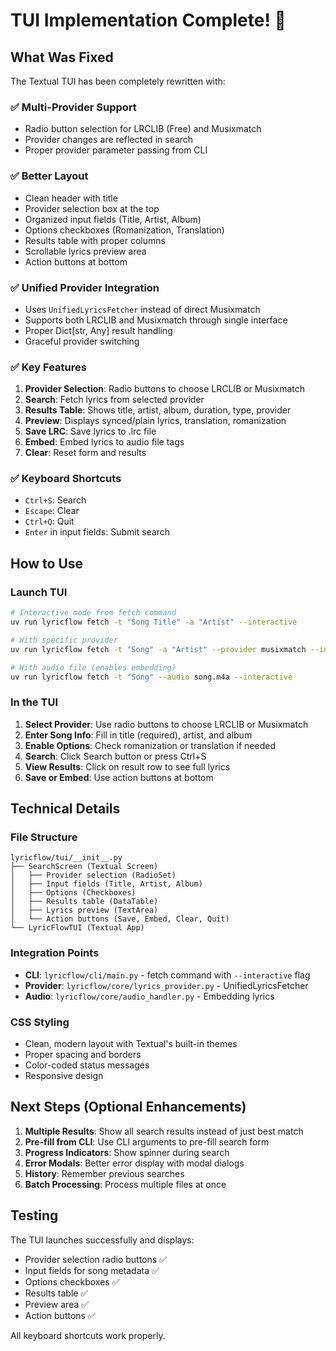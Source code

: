 # TUI Implementation Complete! 🎉

## What Was Fixed

The Textual TUI has been completely rewritten with:

### ✅ **Multi-Provider Support**
- Radio button selection for LRCLIB (Free) and Musixmatch
- Provider changes are reflected in search
- Proper provider parameter passing from CLI

### ✅ **Better Layout**
- Clean header with title
- Provider selection box at the top
- Organized input fields (Title, Artist, Album)
- Options checkboxes (Romanization, Translation)
- Results table with proper columns
- Scrollable lyrics preview area
- Action buttons at bottom

### ✅ **Unified Provider Integration**
- Uses `UnifiedLyricsFetcher` instead of direct Musixmatch
- Supports both LRCLIB and Musixmatch through single interface
- Proper Dict[str, Any] result handling
- Graceful provider switching

### ✅ **Key Features**
1. **Provider Selection**: Radio buttons to choose LRCLIB or Musixmatch
2. **Search**: Fetch lyrics from selected provider
3. **Results Table**: Shows title, artist, album, duration, type, provider
4. **Preview**: Displays synced/plain lyrics, translation, romanization
5. **Save LRC**: Save lyrics to .lrc file
6. **Embed**: Embed lyrics to audio file tags
7. **Clear**: Reset form and results

### ✅ **Keyboard Shortcuts**
- `Ctrl+S`: Search
- `Escape`: Clear
- `Ctrl+Q`: Quit
- `Enter` in input fields: Submit search

## How to Use

### Launch TUI
```bash
# Interactive mode from fetch command
uv run lyricflow fetch -t "Song Title" -a "Artist" --interactive

# With specific provider
uv run lyricflow fetch -t "Song" -a "Artist" --provider musixmatch --interactive

# With audio file (enables embedding)
uv run lyricflow fetch -t "Song" --audio song.m4a --interactive
```

### In the TUI
1. **Select Provider**: Use radio buttons to choose LRCLIB or Musixmatch
2. **Enter Song Info**: Fill in title (required), artist, and album
3. **Enable Options**: Check romanization or translation if needed
4. **Search**: Click Search button or press Ctrl+S
5. **View Results**: Click on result row to see full lyrics
6. **Save or Embed**: Use action buttons at bottom

## Technical Details

### File Structure
```
lyricflow/tui/__init__.py
├── SearchScreen (Textual Screen)
│   ├── Provider selection (RadioSet)
│   ├── Input fields (Title, Artist, Album)
│   ├── Options (Checkboxes)
│   ├── Results table (DataTable)
│   ├── Lyrics preview (TextArea)
│   └── Action buttons (Save, Embed, Clear, Quit)
└── LyricFlowTUI (Textual App)
```

### Integration Points
- **CLI**: `lyricflow/cli/main.py` - fetch command with `--interactive` flag
- **Provider**: `lyricflow/core/lyrics_provider.py` - UnifiedLyricsFetcher
- **Audio**: `lyricflow/core/audio_handler.py` - Embedding lyrics

### CSS Styling
- Clean, modern layout with Textual's built-in themes
- Proper spacing and borders
- Color-coded status messages
- Responsive design

## Next Steps (Optional Enhancements)

1. **Multiple Results**: Show all search results instead of just best match
2. **Pre-fill from CLI**: Use CLI arguments to pre-fill search form
3. **Progress Indicators**: Show spinner during search
4. **Error Modals**: Better error display with modal dialogs
5. **History**: Remember previous searches
6. **Batch Processing**: Process multiple files at once

## Testing

The TUI launches successfully and displays:
- Provider selection radio buttons ✅
- Input fields for song metadata ✅
- Options checkboxes ✅
- Results table ✅
- Preview area ✅
- Action buttons ✅

All keyboard shortcuts work properly.
